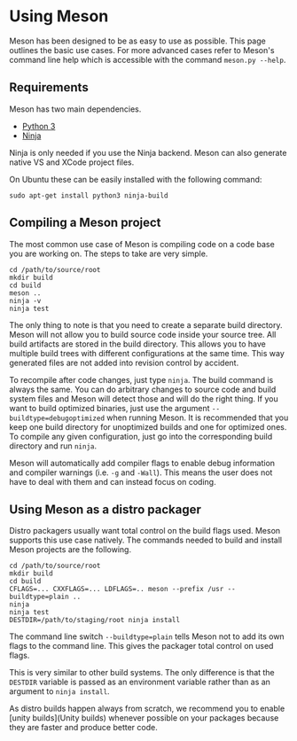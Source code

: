 Using Meson
==

Meson has been designed to be as easy to use as possible. This page outlines the basic use cases. For more advanced cases refer to Meson's command line help which is accessible with the command `meson.py --help`.

Requirements
--

Meson has two main dependencies.

* [Python 3](http://python.org)
* [Ninja](http://martine.github.com/ninja/)

Ninja is only needed if you use the Ninja backend. Meson can also generate native VS and XCode project files.

On Ubuntu these can be easily installed with the following command:

    sudo apt-get install python3 ninja-build

Compiling a Meson project
--

The most common use case of Meson is compiling code on a code base you are working on. The steps to take are very simple.

    cd /path/to/source/root
    mkdir build
    cd build
    meson ..
    ninja -v
    ninja test

The only thing to note is that you need to create a separate build directory. Meson will not allow you to build source code inside your source tree. All build artifacts are stored in the build directory. This allows you to have multiple build trees with different configurations at the same time. This way generated files are not added into revision control by accident. 

To recompile after code changes, just type `ninja`. The build command is always the same. You can do arbitrary changes to source code and build system files and Meson will detect those and will do the right thing. If you want to build optimized binaries, just use the argument `--buildtype=debugoptimized` when running Meson. It is recommended that you keep one build directory for unoptimized builds and one for optimized ones. To compile any given configuration, just go into the corresponding build directory and run `ninja`.

Meson will automatically add compiler flags to enable debug information and compiler warnings (i.e. `-g` and `-Wall`). This means the user does not have to deal with them and can instead focus on coding.

Using Meson as a distro packager
--

Distro packagers usually want total control on the build flags used. Meson supports this use case natively. The commands needed to build and install Meson projects are the following.

    cd /path/to/source/root
    mkdir build
    cd build
    CFLAGS=... CXXFLAGS=... LDFLAGS=.. meson --prefix /usr --buildtype=plain ..
    ninja
    ninja test
    DESTDIR=/path/to/staging/root ninja install

The command line switch `--buildtype=plain` tells Meson not to add its own flags to the command line. This gives the packager total control on used flags.

This is very similar to other build systems. The only difference is that the `DESTDIR` variable is passed as an environment variable rather than as an argument to `ninja install`.

As distro builds happen always from scratch, we recommend you to enable [unity builds](Unity builds) whenever possible on your packages because they are faster and produce better code.